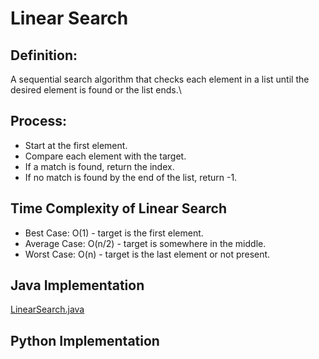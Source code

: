# Linear Search
## Definition: 
A sequential search algorithm that checks each element in a list until the desired element is found or the list ends.\\

## Process:
- Start at the first element.
- Compare each element with the target.
- If a match is found, return the index.
- If no match is found by the end of the list, return -1.

## Time Complexity of Linear Search
- Best Case: O(1) - target is the first element.
- Average Case: O(n/2) - target is somewhere in the middle.
- Worst Case: O(n) - target is the last element or not present.


## Java Implementation 
[LinearSearch.java](https://github.com/Roua91/Courses/blob/main/Algorithms/Search/LinearSearch/LinearSearch.java)

## Python Implementation 
